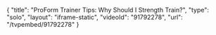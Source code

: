 {
    "title": "ProForm  Trainer Tips: Why Should I Strength Train?",
    "type": "solo",
    "layout": "iframe-static",
    "videoId": "91792278",
    "url": "\/tvpembed\/91792278"
}